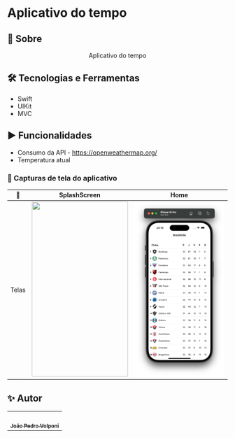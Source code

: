 # Aplicativo do tempo

## 📒 Sobre
<p align="center">Aplicativo do tempo</p>

## 🛠️ Tecnologias e Ferramentas
- Swift
- UIKit
- MVC

## ▶️ Funcionalidades
- Consumo da API - https://openweathermap.org/
- Temperatura atual 

### 📱 Capturas de tela do aplicativo

|       🍏       |              SplashScreen               |             Home               |
| :------------: | :----------------------------------------: | :---------------------------------------: |
| Telas | <img src="" width="220px;" height="400" /> | <img src="https://github.com/JoaoPedroVolponi/Assets/blob/main/brasileirao/Home.png" width="220px;" height="400" /> | />

## ✨ Autor
<!-- ALL-CONTRIBUTORS-LIST:START - Do not remove or modify this section -->
<!-- prettier-ignore-start -->
<!-- markdownlint-disable -->
<table>
  <tr>
    <td align="center">
      <a href="https://github.com/JoaoPedroVolponi">
        <img src="https://avatars.githubusercontent.com/u/98360987?v=4" width="100px;" alt=""/>
        <br />
        <sub>
          <b>João Pedro Volponi</b>
        </sub>
      </a>
      <br />
    </td>
  </tr>
</table>

<!-- markdownlint-enable -->
<!-- prettier-ignore-end -->
<!-- ALL-CONTRIBUTORS-LIST:END -->
